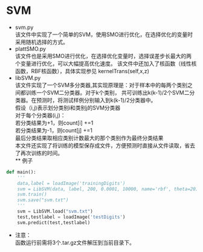 # SVM
* svm.py <br>
该文件中实现了一个简单的SVM，使用SMO进行优化，在选择优化的变量时采用随机选择的方式。
* plattSMO.py <br>
该文件也是采用SMO进行优化，在选择优化变量时，选择误差步长最大的两个变量进行优化，可以大幅提高优化速度。
该文件中还加入了核函数（线性核函数，RBF核函数），具体实现参见 kernelTrans(self,x,z)
* libSVM.py <br>
该文件实现了一个SVM多分类器,其实现原理是：对于样本中的每两个类别之间都训练一个SVM二分类器。对于k个类别，
共可训练出k(k-1)/2个SVM二分类器。在预测时，将测试样例分别输入到k(k-1)/2分类器中。<br>
假设（i,j)表示划分类别i和类别j的SVM分类器<br>
对于每个分类器(i,j)：<br>
若分类结果为+1，则count[i] +=1<br>
若分类结果为-1，则count[j] +=1<br>
最后分类结果取相应类别计数最大的那个类别作为最终分类结果<br>
本文件还实现了将训练的模型保存成文件，方便预测时直接从文件读取，省去了再次训练的时间。<br>
** 例子
```python
def main():
    '''
    data,label = loadImage('trainingDigits')
    svm = LibSVM(data, label, 200, 0.0001, 10000, name='rbf', theta=20)
    svm.train()
    svm.save("svm.txt")
    '''
    svm = LibSVM.load("svm.txt")
    test,testlabel = loadImage('testDigits')
    svm.predict(test,testlabel)
```
* 注意：<br>
函数运行前需将3个.tar.gz文件解压到当前目录下。
